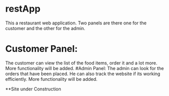 # restApp
This a restaurant web application. Two panels are there one for the customer and the other for the admin.
# Customer Panel: 
The customer can view the list of the food items, order it and a lot more.
More functionality will be added.
#Admin Panel:
The admin can look for the orders that have been placed. He can also track the website if its working efficiently.
More functionality will be added.

**Site under Construction

